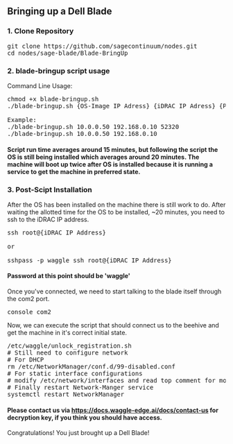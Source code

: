 ## Bringing up a Dell Blade 

### 1. Clone Repository

<pre>
git clone https://github.com/sagecontinuum/nodes.git
cd nodes/sage-blade/Blade-BringUp
</pre>

### 2. blade-bringup script usage

Command Line Usage:
<pre>
chmod +x blade-bringup.sh
./blade-bringup.sh {OS-Image IP Adress} {iDRAC IP Adress} {Port (default: 22)}

Example:
./blade-bringup.sh 10.0.0.50 192.168.0.10 52320
./blade-bringup.sh 10.0.0.50 192.168.0.10
</pre>

#### Script run time averages around 15 minutes, but following the script the OS is still being installed which averages around 20 minutes. The machine will boot up twice after OS is installed because it is running a service to get the machine in preferred state.

### 3. Post-Scipt Installation

After the OS has been installed on the machine there is still work to do. After waiting the allotted time for the OS to be installed, ~20 minutes, you need to ssh to the iDRAC IP address.

<pre>
ssh root@{iDRAC IP Address}

or 

sshpass -p waggle ssh root@{iDRAC IP Address}
</pre>

#### Password at this point should be 'waggle' 

Once you've connected, we need to start talking to the blade itself through the com2 port.

<pre>
console com2
</pre>

Now, we can execute the script that should connect us to the beehive and get the machine in it's correct initial state.

<pre>
/etc/waggle/unlock_registration.sh
# Still need to configure network
# For DHCP
rm /etc/NetworkManager/conf.d/99-disabled.conf
# For static interface configurations
# modify /etc/network/interfaces and read top comment for more information
# Finally restart Network-Manger service
systemctl restart NetworkManager
</pre>

#### Please contact us via https://docs.waggle-edge.ai/docs/contact-us for decryption key, if you think you should have access.

Congratulations! You just brought up a Dell Blade!
